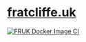 # [fratcliffe.uk](https://www.fratcliffe.uk/)

[![FRUK Docker Image CI](https://github.com/fratcliffe/fratcliffeuk/actions/workflows/docker-image.yml/badge.svg)](https://github.com/fratcliffe/fratcliffeuk/actions/workflows/docker-image.yml)
